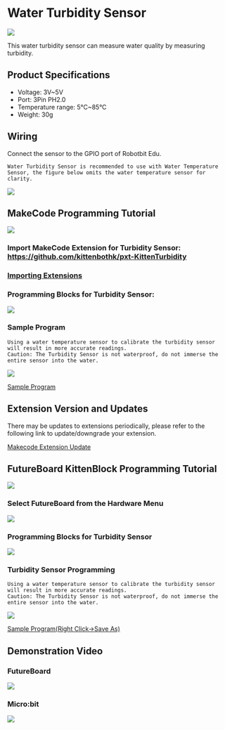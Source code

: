 # Water Turbidity Sensor

![](./images/turbidity3.jpeg)

This water turbidity sensor can measure water quality by measuring turbidity.

## Product Specifications

- Voltage: 3V~5V
- Port: 3Pin PH2.0
- Temperature range: 5°C~85°C
- Weight: 30g

## Wiring

Connect the sensor to the GPIO port of Robotbit Edu.

    Water Turbidity Sensor is recommended to use with Water Temperature Sensor, the figure below omits the water temperature sensor for clarity.

![](./images/turbidity_wire.png)

## MakeCode Programming Tutorial

![](./PWmodules/images/mcbanner.png)

### Import MakeCode Extension for Turbidity Sensor: https://github.com/kittenbothk/pxt-KittenTurbidity

### [Importing Extensions](../Makecode/powerBrickMC)

### Programming Blocks for Turbidity Sensor:

![](./images/turbidity2.png)

### Sample Program

    Using a water temperature sensor to calibrate the turbidity sensor will result in more accurate readings.
    Caution: The Turbidity Sensor is not waterproof, do not immerse the entire sensor into the water.

![](./images/turbidity_code.png)

[Sample Program](https://makecode.microbit.org/_WjmH6zahVTUe)

## Extension Version and Updates

There may be updates to extensions periodically, please refer to the following link to update/downgrade your extension.

[Makecode Extension Update](../Makecode/makecode_extensionUpdate)

## FutureBoard KittenBlock Programming Tutorial

![](./PWmodules/images/kbbanner.png)

### Select FutureBoard from the Hardware Menu

![](./images/turbidity_kb1.png)

### Programming Blocks for Turbidity Sensor

![](./images/turbidity_kb2.png)

### Turbidity Sensor Programming

    Using a water temperature sensor to calibrate the turbidity sensor will result in more accurate readings.
    Caution: The Turbidity Sensor is not waterproof, do not immerse the entire sensor into the water.

![](./images/turbidity_kb3.png)

[Sample Program(Right Click->Save As)](./images/turbidity_kittenblock1.88.sb3)

## Demonstration Video

### FutureBoard

[![](./images/turbidity5.png)](https://youtu.be/4ePV6fmwoAA?t=7)

### Micro:bit

[![](./images/turbidity6.png)](https://youtu.be/4ePV6fmwoAA?t=77)
